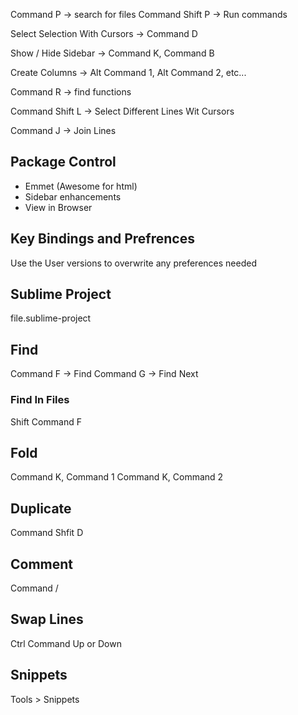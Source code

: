 Command P -> search for files
Command Shift P -> Run commands

Select Selection With Cursors -> Command D

Show / Hide Sidebar -> Command K, Command B

Create Columns -> Alt Command 1, Alt Command 2, etc...

Command R -> find functions

Command Shift L -> Select Different Lines Wit Cursors

Command J -> Join Lines

## Package Control

+ Emmet (Awesome for html)
+ Sidebar enhancements
+ View in Browser

## Key Bindings and Prefrences

Use the User versions to overwrite any preferences needed

## Sublime Project

file.sublime-project

## Find

Command F -> Find
Command G -> Find Next

### Find In Files

Shift Command F

## Fold

Command K, Command 1
Command K, Command 2

## Duplicate

Command Shfit D

## Comment

Command /

## Swap Lines

Ctrl Command Up or Down

## Snippets

Tools > Snippets

